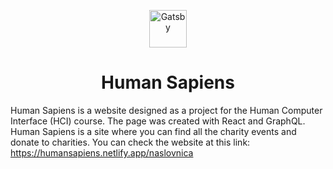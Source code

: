 
<p align="center">
  <a href="https://www.gatsbyjs.com">
    <img alt="Gatsby" src="https://www.gatsbyjs.com/Gatsby-Monogram.svg" width="60" />
  </a>
</p>
<h1 align="center">
  Human Sapiens
</h1>

Human Sapiens is a website designed as a project for the Human Computer Interface (HCI) course. The page was created with React and GraphQL.
Human Sapiens is a site where you can find all the charity events and donate to charities.
You can check the website at this link: https://humansapiens.netlify.app/naslovnica
